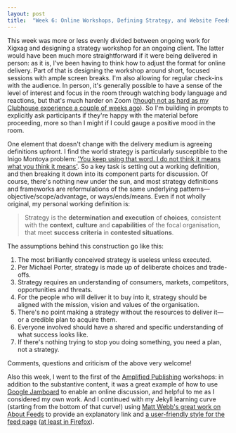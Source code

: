 ```yaml
---
layout: post
title:  "Week 6: Online Workshops, Defining Strategy, and Website Feeds"
---
```


This week was more or less evenly divided between ongoing work for Xigxag and designing a strategy workshop for an ongoing client. The latter would have been much more straightforward if it were being delivered in person: as it is, I've been having to think how to adjust the format for online delivery. Part of that is designing the workshop around short, focused sessions with ample screen breaks. I'm also allowing for regular check-ins with the audience. In person, it's generally possible to have a sense of the level of interest and focus in the room through watching body language and reactions, but that's much harder on Zoom (<a href="https://www.georgewalkley.com/2021/01/30/week-4.html">though not as hard as my Clubhouse experience a couple of weeks ago</a>). So I'm building in prompts to explicitly ask participants if they're happy with the material before proceeding, more so than I might if I could gauge a positive mood in the room.  

One element that doesn't change with the delivery medium is agreeing definitions upfront. I find the world strategy is particularly susceptible to the Inigo Montoya problem: <a href="https://www.youtube.com/watch?v=YIP6EwqMEoE">'You keep using that word. I do not think it means what you think it means'</a>. So a key task is setting out a working definition, and then breaking it down into its component parts for discussion. Of course, there's nothing new under the sun, and most strategy definitions and frameworks are reformulations of the same underlying patterns&#8212;objective/scope/advantage, or ways/ends/means. Even if not wholly original, my personal working definition is:

<blockquote>Strategy is the <b>determination and execution</b> of <b>choices</b>, consistent with the <b>context</b>, <b>culture</b> and <b>capabilities</b> of the focal organisation, that meet <b>success criteria</b> in <b>contested situations</b>.</blockquote>

The assumptions behind this construction go like this:
<ol>
<li>The most brilliantly conceived strategy is useless unless executed.</li>
<li>Per Michael Porter, strategy is made up of deliberate choices and trade-offs.</li>
<li>Strategy requires an understanding of consumers, markets, competitors, opportunities and threats.</li>
<li>For the people who will deliver it to buy into it, strategy should be aligned with the mission, vision and values of the organisation.</li>
<li>There's no point making a strategy without the resources to deliver it&#8212;or a credible plan to acquire them.</li>
<li>Everyone involved should have a shared and specific understanding of what success looks like.</li>
<li>If there's nothing trying to stop you doing something, you need a plan, not a strategy.</li>
</ol>

Comments, questions and criticism of the above very welcome!

Also this week, I went to the first of the <a href="https://bristolbathcreative.org/pathfinders/amplified-publishing">Amplified Publishing</a> workshops: in addition to the substantive content, it was a great example of how to use <a href="https://jamboard.google.com">Google Jamboard</a> to enable an online discussion, and helpful to me as I considered my own work. And I continued with my Jekyll learning curve (starting from the bottom of that curve!) using <a href="https://aboutfeeds.com">Matt Webb's great work on About Feeds</a> to provide an explanatory link and <a href="https://www.georgewalkley.com">a user-friendly style for the feed page</a> (<a href="https://twitter.com/walkley/status/1359245509534363651?s=20">at least in Firefox</a>).



